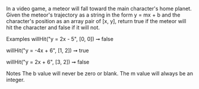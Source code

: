 In a video game, a meteor will fall toward the main character's home planet. Given the meteor's trajectory as a string in the form y = mx + b and the character's position as an array pair of [x, y], return true if the meteor will hit the character and false if it will not.

Examples
willHit("y = 2x - 5", [0, 0]) ➞ false

willHit("y = -4x + 6", [1, 2]) ➞ true

willHit("y = 2x + 6", [3, 2]) ➞ false

Notes
The b value will never be zero or blank.
The m value will always be an integer.